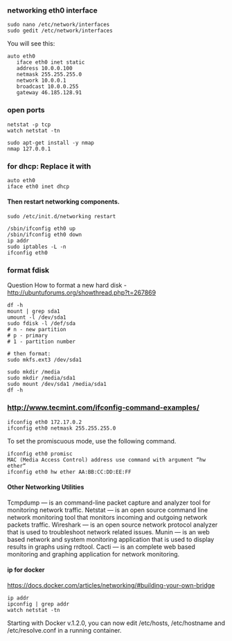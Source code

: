 ### networking eth0 interface  

```
sudo nano /etc/network/interfaces
sudo gedit /etc/network/interfaces
```
You will see this:
```
auto eth0
   iface eth0 inet static
   address 10.0.0.100
   netmask 255.255.255.0
   network 10.0.0.1
   broadcast 10.0.0.255
   gateway 46.185.128.91
```

### open ports

```
netstat -p tcp
watch netstat -tn

sudo apt-get install -y nmap
nmap 127.0.0.1
```

### for dhcp: Replace it with
```
auto eth0
iface eth0 inet dhcp
```
#### Then restart networking components.
```
sudo /etc/init.d/networking restart

/sbin/ifconfig eth0 up
/sbin/ifconfig eth0 down
ip addr
sudo iptables -L -n
ifconfig eth0
```

### format fdisk

Question How to format a new hard disk - http://ubuntuforums.org/showthread.php?t=267869
```
df -h
mount | grep sda1
umount -l /dev/sda1
sudo fdisk -l /def/sda
# n - new partition
# p - primary
# 1 - partition number

# then format:
sudo mkfs.ext3 /dev/sda1

sudo mkdir /media
sudo mkdir /media/sda1
sudo mount /dev/sda1 /media/sda1
df -h 
```


### http://www.tecmint.com/ifconfig-command-examples/

```
ifconfig eth0 172.17.0.2
ifconfig eth0 netmask 255.255.255.0
```
To set the promiscuous mode, use the following command.
```
ifconfig eth0 promisc
MAC (Media Access Control) address use command with argument “hw ether“
ifconfig eth0 hw ether AA:BB:CC:DD:EE:FF
```

#### Other Networking Utilities

Tcmpdump — is an command-line packet capture and analyzer tool for monitoring network traffic.
Netstat — is an open source command line network monitoring tool that monitors incoming and outgoing network packets traffic.
Wireshark — is an open source network protocol analyzer that is used to troubleshoot network related issues.
Munin — is an web based network and system monitoring application that is used to display results in graphs using rrdtool.
Cacti — is an complete web based monitoring and graphing application for network monitoring.

#### ip for docker
https://docs.docker.com/articles/networking/#building-your-own-bridge

```
ip addr
ipconfig | grep addr
watch netstat -tn
```

Starting with Docker v.1.2.0, you can now edit
/etc/hosts, /etc/hostname and /etc/resolve.conf 
in a running container.

